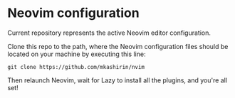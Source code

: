 # Neovim configuration

Current repository represents the active Neovim editor configuration.

Clone this repo to the path, where the Neovim configuration files should be located on your machine by executing this line:

```
git clone https://github.com/mkashirin/nvim
```

Then relaunch Neovim, wait for Lazy to install all the plugins, and you're all set!
